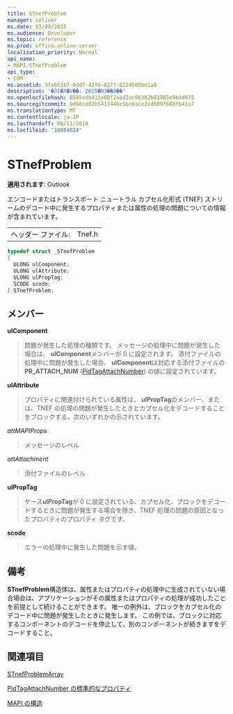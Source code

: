 ```yaml
---
title: STnefProblem
manager: soliver
ms.date: 03/09/2015
ms.audience: Developer
ms.topic: reference
ms.prod: office-online-server
localization_priority: Normal
api_name:
- MAPI.STnefProblem
api_type:
- COM
ms.assetid: 3fe651b7-0ddf-42fd-8277-9224505be1a8
description: '�ŏI�X�V��: 2015�N3��9��'
ms.openlocfilehash: 8595cdb411e68f2aed3ac063b2b81965e9b4d975
ms.sourcegitcommit: 9d60cd82b5413446e5bc8ace2cd689f683fb41a7
ms.translationtype: MT
ms.contentlocale: ja-JP
ms.lasthandoff: 06/11/2018
ms.locfileid: "19804024"
---
```

# <a name="stnefproblem"></a>STnefProblem

  
  
**適用されます**: Outlook 
  
エンコードまたはトランスポート ニュートラル カプセル化形式 (TNEF) ストリームのデコード中に発生するプロパティまたは属性の処理の問題についての情報が含まれています。
  
|||
|:-----|:-----|
|ヘッダー ファイル:  <br/> |Tnef.h  <br/> |
   
```cpp
typedef struct _STnefProblem
{
  ULONG ulComponent;
  ULONG ulAttribute;
  ULONG ulPropTag;
  SCODE scode;
} STnefProblem;

```

## <a name="members"></a>メンバー

 **ulComponent**
  
> 問題が発生した処理の種類です。 メッセージの処理中に問題が発生した場合は、 **ulComponent**メンバーが 0 に設定されます。 添付ファイルの処理中に問題が発生した場合、 **ulComponent**は対応する添付ファイルの**PR_ATTACH_NUM** ([PidTagAttachNumber](pidtagattachnumber-canonical-property.md)) の値に設定されています。
    
 **ulAttribute**
  
> プロパティに関連付けられている属性は、 **ulPropTag**のメンバー、または、TNEF の処理の問題が発生したときとカプセル化をデコードすることをブロックする、次のいずれかの示されています。 
    
 _attMAPIProps_
  
> メッセージのレベル
    
 _attAttachment_
  
> 添付ファイルのレベル
    
 **ulPropTag**
  
> ケース**ulPropTag**が 0 に設定されている、カプセル化、ブロックをデコードするときに問題が発生する場合を除き、TNEF 処理の問題の原因となったプロパティのプロパティ タグです。 
    
 **scode**
  
> エラーの処理中に発生した問題を示す値。
    
## <a name="remarks"></a>備考

**STnefProblem**構造体は、属性またはプロパティの処理中に生成されていない場合場合は、アプリケーションがその属性またはプロパティの処理が成功したことを前提として続けることができます。 唯一の例外は、ブロックをカプセル化のデコード中に問題が発生したときに発生します。 この例では、ブロックに対応するコンポーネントのデコードを停止して、別のコンポーネントが続きますをデコードすること。 
  
## <a name="see-also"></a>関連項目



[STnefProblemArray](stnefproblemarray.md)
  
[PidTagAttachNumber の標準的なプロパティ](pidtagattachnumber-canonical-property.md)


[MAPI の構造](mapi-structures.md)

